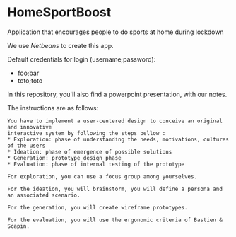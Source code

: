 # HomeSportBoost
Application that encourages people to do sports at home during lockdown

We use *Netbeans* to create this app.

Default credentials for login (username;password):
* foo;bar
* toto;toto


In this repository, you'll also find a powerpoint presentation, with our notes.

The instructions are as follows:


    You have to implement a user-centered design to conceive an original and innovative 
    interactive system by following the steps bellow :
    * Exploration: phase of understanding the needs, motivations, cultures of the users
    * Ideation: phase of emergence of possible solutions
    * Generation: prototype design phase
    * Evaluation: phase of internal testing of the prototype

    For exploration, you can use a focus group among yourselves.

    For the ideation, you will brainstorm, you will define a persona and an associated scenario.

    For the generation, you will create wireframe prototypes.

    For the evaluation, you will use the ergonomic criteria of Bastien & Scapin.
